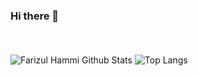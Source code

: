 ### Hi there 👋

<!--
**farizulhammi/farizulhammi** is a ✨ _special_ ✨ repository because its `README.md` (this file) appears on your GitHub profile.

Here are some ideas to get you started:

- 🔭 I’m currently working on ...
- 🌱 I’m currently learning ...
- 👯 I’m looking to collaborate on ...
- 🤔 I’m looking for help with ...
- 💬 Ask me about ...
- 📫 How to reach me: ...
- 😄 Pronouns: ...
- ⚡ Fun fact: ...
-->

<br />
<br />
    <img align="center" src="https://github-readme-stats.vercel.app/api?username=farizulhammi&title_color=FF69B4&text_color=777&show_icons=true&icon_color=FF69B4&hide_border=true$include_all_commits=true" alt="Farizul Hammi Github Stats">
    <img align="center" alt="Top Langs" src="https://github-readme-stats.vercel.app/api/top-langs/?username=farizulhammi&layout=compact&hide_border=true"/>
